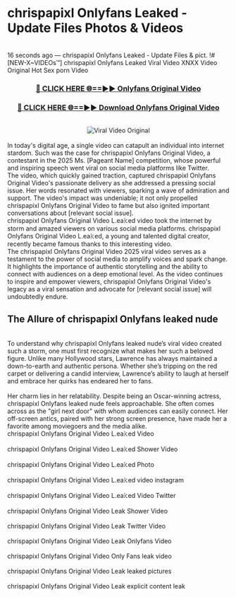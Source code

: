 # chrispapixl Onlyfans Leaked - Update Files Photos & Videos 
<br>
16 seconds ago — chrispapixl Onlyfans Leaked - Update Files & pict. !#[NEW-X~VIDEOs™] chrispapixl Onlyfans Leaked Viral Video XNXX Video Original Hot Sex porn Video
<br>
<div align="center">
<h3><a href="http://freeplayer.one?title=chrispapixl&ref=25OR" rel="nofollow">🔴 CLICK HERE 🌐==►► Onlyfans Original Video</a></h3>
<h3><a href="http://freeplayer.one?title=chrispapixl&ref=25OR" rel="nofollow">🔴 CLICK HERE 🌐==►► Download Onlyfans Original Video</a></h3>
<br>
<a href="http://freeplayer.one?title=chrispapixl&ref=25OR" rel="nofollow" data-target="animated-image.originalLink"><img src="https://i.ibb.co.com/xMMVF88/686577567.gif" alt="Viral Video Original" style="max-width: 100%; display: inline-block;" data-target="animated-image.originalImage"></a>
</div>
<br>
In today's digital age, a single video can catapult an individual into internet stardom. Such was the case for chrispapixl Onlyfans Original Video, a contestant in the 2025 Ms. [Pageant Name] competition, whose powerful and inspiring speech went viral on social media platforms like Twitter.
<br>
The video, which quickly gained traction, captured chrispapixl Onlyfans Original Video's passionate delivery as she addressed a pressing social issue. Her words resonated with viewers, sparking a wave of admiration and support. The video's impact was undeniable; it not only propelled chrispapixl Onlyfans Original Video to fame but also ignited important conversations about [relevant social issue].
<br>
chrispapixl Onlyfans Original Video L.ea𝚔ed video took the internet by storm and amazed viewers on various social media platforms. chrispapixl Onlyfans Original Video L.ea𝚔ed, a young and talented digital creator, recently became famous thanks to this interesting video.
<br>
The chrispapixl Onlyfans Original Video 2025 viral video serves as a testament to the power of social media to amplify voices and spark change. It highlights the importance of authentic storytelling and the ability to connect with audiences on a deep emotional level. As the video continues to inspire and empower viewers, chrispapixl Onlyfans Original Video's legacy as a viral sensation and advocate for [relevant social issue] will undoubtedly endure.
<br>
<h2>The Allure of chrispapixl Onlyfans leaked nude</h2>
<br>
To understand why chrispapixl Onlyfans leaked nude’s viral video created such a storm, one must first recognize what makes her such a beloved figure. Unlike many Hollywood stars, Lawrence has always maintained a down-to-earth and authentic persona. Whether she’s tripping on the red carpet or delivering a candid interview, Lawrence’s ability to laugh at herself and embrace her quirks has endeared her to fans.
<br><br>
Her charm lies in her relatability. Despite being an Oscar-winning actress, chrispapixl Onlyfans leaked nude feels approachable. She often comes across as the "girl next door" with whom audiences can easily connect. Her off-screen antics, paired with her strong screen presence, have made her a favorite among moviegoers and the media alike.
<br>
chrispapixl Onlyfans Original Video L.ea𝚔ed Video
<br><br>
chrispapixl Onlyfans Original Video L.ea𝚔ed Shower Video
<br><br>
chrispapixl Onlyfans Original Video L.ea𝚔ed Photo
<br><br>
chrispapixl Onlyfans Original Video L.ea𝚔ed video instagram
<br><br>
chrispapixl Onlyfans Original Video L.ea𝚔ed Video Twitter
<br><br>
chrispapixl Onlyfans Original Video Leak Shower Video
<br><br>
chrispapixl Onlyfans Original Video Leak Twitter Video
<br><br>
chrispapixl Onlyfans Original Video Leak Onlyfans Video
<br><br>
chrispapixl Onlyfans Original Video Only Fans leak video
<br><br>
chrispapixl Onlyfans Original Video Leak leaked pictures
<br><br>
chrispapixl Onlyfans Original Video Leak explicit content leak
